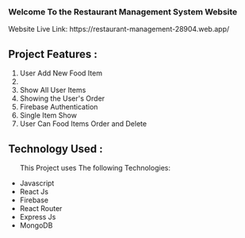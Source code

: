 
<h3>Welcome To the Restaurant Management System Website</h3>
Website Live Link: https://restaurant-management-28904.web.app/
<h2>Project Features :</h2>
<ol>
    <li> User Add New Food Item<li>
    <li>Show All User Items</li>
    <li>Showing the User's Order</li>
    <li>Firebase Authentication</li>
    <li>Single Item Show</li>
    <li>User Can Food Items Order and Delete</li>
</ol>
<h2>Technology Used :</h2>
<ul>
  <p>This Project uses The following Technologies: </p>
  <li>Javascript</li>
  <li>React Js</li>
  <li>Firebase </li>
  <li>React Router</li>
  <li>Express Js</li>
  <li>MongoDB</li>
</ul>




